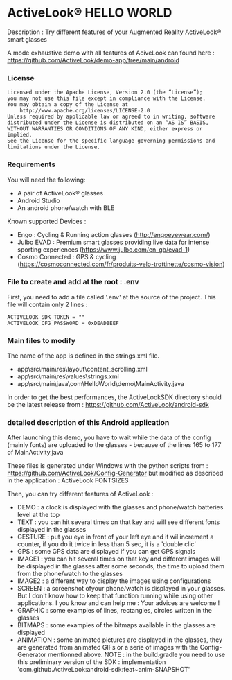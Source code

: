 # ActiveLook® HELLO WORLD

Description : Try different features of your Augmented Reality ActiveLook® smart glasses

A mode exhaustive demo with all features of AciveLook can found here :
			  https://github.com/ActiveLook/demo-app/tree/main/android
			  
### License

```
Licensed under the Apache License, Version 2.0 (the “License”);
you may not use this file except in compliance with the License.
You may obtain a copy of the License at
    http://www.apache.org/licenses/LICENSE-2.0
Unless required by applicable law or agreed to in writing, software
distributed under the License is distributed on an “AS IS” BASIS,
WITHOUT WARRANTIES OR CONDITIONS OF ANY KIND, either express or implied.
See the License for the specific language governing permissions and
limitations under the License.
```

### Requirements

You will need the following:
- A pair of ActiveLook® glasses
- Android Studio
- An android phone/watch with BLE

Known supported Devices :
- Engo : Cycling & Running action glasses (http://engoeyewear.com/)
- Julbo EVAD : Premium smart glasses providing live data for intense sporting experiences (https://www.julbo.com/en_gb/evad-1)
- Cosmo Connected : GPS & cycling (https://cosmoconnected.com/fr/produits-velo-trottinette/cosmo-vision)

### File to create and add at the root : .env

First, you need to add a file called '.env' at the source of the project. This file will contain only 2 lines :
```
ACTIVELOOK_SDK_TOKEN = ""
ACTIVELOOK_CFG_PASSWORD = 0xDEADBEEF
```

### Main files to modify

The name of the app is defined in the strings.xml file.

* app\src\main\res\layout\content_scrolling.xml
* app\src\main\res\values\strings.xml
* app\src\main\java\com\HelloWorld\demo\MainActivity.java

In order to get the best performances, the ActiveLookSDK directory should be the latest release from : https://github.com/ActiveLook/android-sdk

### detailed description of this Android application

After launching this demo, you have to wait while the data of the config (mainly fonts) are uploaded to the glasses - because of the lines 165 to 177 of MainActivity.java

These files is generated under Windows with the python scripts from : https://github.com/ActiveLook/Config-Generator
but modified as described in the application : ActiveLook FONTSIZES

Then, you can try different features of ActiveLook :
* DEMO : a clock is displayed with the glasses and phone/watch batteries level at the top
* TEXT : you can hit several times on that key and will see different fonts displayed in the glasses
* GESTURE : put you eye in front of your left eye and it wil increment a counter, if you do it twice in less than 5 sec, it is a 'double clic'
* GPS : some GPS data are displayed if you can get GPS signals
* IMAGE1 : you can hit several times on that key and different images will be displayed in the glasses after some seconds, the time to upload them from the phone/watch to the glasses
* IMAGE2 : a different way to display the images using configurations
* SCREEN : a screenshot ofyour phone/watch is displayed in your glasses. But I don't know how to keep that function running while using other applications. I you know and can help me : Your advices are welcome !
* GRAPHIC : some examples of lines, rectangles, circles written in the glasses
* BITMAPS : some examples of the bitmaps available in the glasses are displayed
* ANIMATION : some animated pictures are displayed in the glasses, they are generated from animated GIFs or a serie of images with the Config-Generator mentionned above. NOTE : in the build.gradle you need to use this preliminary version of the SDK : implementation 'com.github.ActiveLook:android-sdk:feat~anim-SNAPSHOT'
